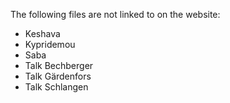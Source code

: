 The following files are not linked to on the website:
- Keshava
- Kypridemou
- Saba
- Talk Bechberger
- Talk Gärdenfors
- Talk Schlangen
